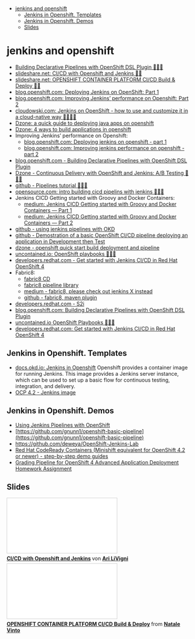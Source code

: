 <!-- TOC -->

- [jenkins and openshift](#jenkins-and-openshift)
    - [Jenkins in Openshift. Templates](#jenkins-in-openshift-templates)
    - [Jenkins in Openshift. Demos](#jenkins-in-openshift-demos)
    - [Slides](#slides)

<!-- /TOC -->

# jenkins and openshift
* [Building Declarative Pipelines with OpenShift DSL Plugin 🌟🌟🌟](https://blog.openshift.com/building-declarative-pipelines-openshift-dsl-plugin/)
* [slideshare.net: CI/CD with Openshift and Jenkins 🌟🌟](https://www.slideshare.net/arilivigni/cicd-with-openshift-and-jenkins)
* [slideshare.net: OPENSHIFT CONTAINER PLATFORM CI/CD Build & Deploy  🌟🌟](https://www.slideshare.net/mozillabros/openshift-container-platform-cicd-build-deploy)
* [blog.openshift.com: Deploying Jenkins on OpenShift: Part 1](https://blog.openshift.com/deploying-jenkins-on-openshift-part-1/)
* [blog.openshift.com: Improving Jenkins’ performance on Openshift: Part 2](https://blog.openshift.com/improving-jenkins-performance-on-openshift-part-2/)
* [cloudowski.com: Jenkins on OpenShift - how to use and customize it in a cloud-native way 🌟🌟🌟🌟](https://cloudowski.com/articles/jenkins-on-openshift/)
* [Dzone: a quick guide to deploying java apps on openshift](https://dzone.com/articles/a-quick-guide-to-deploying-java-apps-on-openshift)
* [Dzone: 4 ways to build applications in openshift](https://dzone.com/articles/4-ways-to-build-applications-in-openshift-1)
* Improving Jenkins’ performance on Openshift:
    * [blog.openshift.com: Deploying jenkins on openshift - part 1](https://blog.openshift.com/deploying-jenkins-on-openshift-part-1/)
    * [blog.openshift.com: Improving jenkins performance on openshift - part 2](https://blog.openshift.com/improving-jenkins-performance-on-openshift-part-2/)
* [blog.openshift.com - Building Declarative Pipelines with OpenShift DSL Plugin](https://blog.openshift.com/building-declarative-pipelines-openshift-dsl-plugin/)
* [Dzone - Continuous Delivery with OpenShift and Jenkins: A/B Testing 🌟🌟🌟](https://dzone.com/articles/continuous-delivery-with-openshift-and-jenkins-ab)
* [github - Pipelines tutorial 🌟🌟🌟](https://github.com/openshift/pipelines-tutorial)
* [opensource.com: intro building cicd pipelins with jenkins 🌟🌟🌟](https://opensource.com/article/19/9/intro-building-cicd-pipelines-jenkins)
* Jenkins CICD Getting started with Groovy and Docker Containers:
    * [medium: Jenkins CICD Getting started with Groovy and Docker Containers — Part 1](https://blog.isaack.io/articles/2016-08/Jenkins-CICD-Getting-Started-With-Groovy-Part-1)
    * [medium: Jenkins CICD Getting started with Groovy and Docker Containers — Part 2](https://medium.com/@fvtool/jenkins-cicd-getting-started-with-groovy-and-docker-containers-part-2-b03a1b934a49)
* [github - using jenkins pipelines with OKD](https://github.com/openshift/origin/tree/master/examples/jenkins/pipeline)
* [github - Demostration of a basic OpenShift CI/CD pipeline deploying an application in Development then Test](https://github.com/gnunn1/openshift-basic-pipeline)
* [dzone - openshift quick start build deployment and pipeline](https://dzone.com/articles/openshift-quick-start-build-deployment-and-pipelin)
* [uncontained.io: OpenShift playbooks 🌟🌟🌟](http://v1.uncontained.io/)
* [developers.redhat.com - Get started with Jenkins CI/CD in Red Hat OpenShift 4](https://developers.redhat.com/blog/2019/05/02/get-started-with-jenkins-ci-cd-in-red-hat-openshift-4/)
* Fabric8:
    * [fabric8 CD](http://fabric8.io/guide/cdelivery.html)
    * [fabric8 pipeline library](https://github.com/fabric8io/fabric8-pipeline-library)
    * [medium - fabric8, please check out jenkins X instead](https://medium.com/@jstrachan/fabric8-please-check-out-jenkins-x-instead-8295a025173a)
    * [github - fabric8, maven plugin](https://github.com/fabric8io/fabric8-maven-plugin )
* [developers.redhat.com - S2i](https://developers.redhat.com/blog/2018/09/26/source-versus-binary-s2i-workflows-with-red-hat-openshift-application-runtimes/)
* [blog.openshift.com: Building Declarative Pipelines with OpenShift DSL Plugin](https://blog.openshift.com/building-declarative-pipelines-openshift-dsl-plugin/)
* [uncontained.io OpenShift Playbooks 🌟🌟🌟](http://v1.uncontained.io/)
* [developers.redhat.com: Get started with Jenkins CI/CD in Red Hat OpenShift 4](https://developers.redhat.com/blog/2019/05/02/get-started-with-jenkins-ci-cd-in-red-hat-openshift-4/)


## Jenkins in Openshift. Templates
* [docs.okd.io: Jenkins in Openshift](https://docs.okd.io/latest/using_images/other_images/jenkins.html) Openshift provides a container image for running Jenkins. This image provides a Jenkins server instance, which can be used to set up a basic flow for continuous testing, integration, and delivery.
* [OCP 4.2 - Jenkins image](https://docs.openshift.com/container-platform/4.2/openshift_images/using_images/images-other-jenkins-agent.html)

## Jenkins in Openshift. Demos
* [Using Jenkins Pipelines with OpenShift](https://github.com/openshift/origin/tree/master/examples/jenkins/pipeline)
* [https://github.com/gnunn1/openshift-basic-pipeline](https://github.com/gnunn1/openshift-basic-pipeline)
* https://github.com/deweya/OpenShift-Jenkins-Lab
* [Red Hat CodeReady Containers (Minishift equivalent for OpenShift 4.2 or newer) - step-by-step demo guides](https://github.com/marcredhat/crcdemos)
* [Grading Pipeline for OpenShift 4 Advanced Application Deployment Homework Assignment](https://github.com/redhat-gpte-devopsautomation/ocp4_app_deploy_homework_grading)

## Slides
<iframe src="//www.slideshare.net/slideshow/embed_code/key/GNg4EksIW8cNFg" frameborder="0" marginwidth="0" marginheight="0" scrolling="no" style="border:1px solid #CCC; border-width:1px; margin-bottom:5px; max-width: 100%;" allowfullscreen> </iframe> <div style="margin-bottom:5px"> <strong> <a href="//www.slideshare.net/arilivigni/cicd-with-openshift-and-jenkins" title="CI/CD with Openshift and Jenkins" target="_blank">CI/CD with Openshift and Jenkins</a> </strong> von <strong><a href="https://www.slideshare.net/arilivigni" target="_blank">Ari LiVigni</a></strong> </div>

<iframe src="//www.slideshare.net/slideshow/embed_code/key/rL59hI2J3e7j6T" frameborder="0" marginwidth="0" marginheight="0" scrolling="no" style="border:1px solid #CCC; border-width:1px; margin-bottom:5px; max-width: 100%;" allowfullscreen> </iframe> <div style="margin-bottom:5px"> <strong> <a href="//www.slideshare.net/mozillabros/openshift-container-platform-cicd-build-deploy" title="OPENSHIFT CONTAINER PLATFORM CI/CD Build &amp; Deploy" target="_blank">OPENSHIFT CONTAINER PLATFORM CI/CD Build &amp; Deploy</a> </strong> from <strong><a href="https://www.slideshare.net/mozillabros" target="_blank">Natale Vinto</a></strong> </div>
